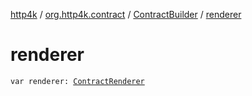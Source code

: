 [http4k](../../index.md) / [org.http4k.contract](../index.md) / [ContractBuilder](index.md) / [renderer](./renderer.md)

# renderer

`var renderer: `[`ContractRenderer`](../-contract-renderer/index.md)